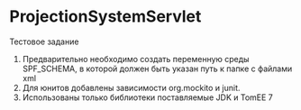 # ProjectionSystemServlet
Тестовое задание
1. Предварительно необходимо создать переменную среды SPF_SCHEMA, в которой должен быть указан путь к папке с файлами xml
2. Для юнитов добавлены зависимости org.mockito и junit.
3. Использованы только библиотеки поставляемые JDK и TomEE 7
